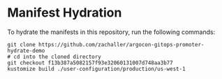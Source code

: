 # Manifest Hydration

To hydrate the manifests in this repository, run the following commands:

```shell
git clone https://github.com/zachaller/argocon-gitops-promoter-hydrate-demo
# cd into the cloned directory
git checkout f13b387a5082157f93e32060131007d748aa3b77
kustomize build ./user-configuration/production/us-west-1
```
